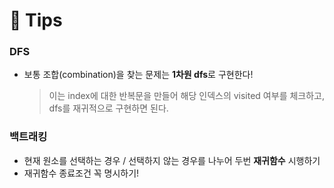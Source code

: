 # 🐋 Tips

### DFS
- 보통 조합(combination)을 찾는 문제는 **1차원 dfs**로 구현한다!

    > 이는 index에 대한 반복문을 만들어 해당 인덱스의 visited 여부를 체크하고, dfs를 재귀적으로 구현하면 된다. 

### 백트래킹 
- 현재 원소를 선택하는 경우 / 선택하지 않는 경우를 나누어 두번 **재귀함수** 시행하기 
- 재귀함수 종료조건 꼭 명시하기!
